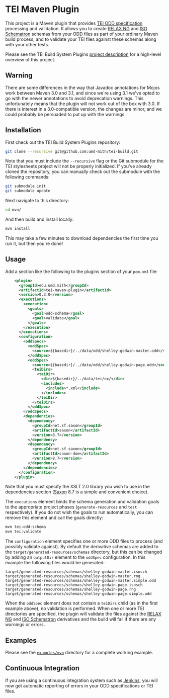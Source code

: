 TEI Maven Plugin
================

This project is a Maven plugin that provides [TEI ODD specification](http://www.tei-c.org/Guidelines/Customization/odds.xml)
processing and validation. It allows you to create [RELAX NG](http://relaxng.org/) and [ISO Schematron](http://www.schematron.com/)
schemas from your ODD files as part of your ordinary Maven build process,
and to validate your TEI files against these schemas along with your other tests.

Please see the TEI Build System Plugins [project description](https://github.com/umd-mith/tei-build)
for a high-level overview of this project.

Warning
-------

There are some differences in the way that Javadoc annotations for Mojos work between Maven 3.0 and 3.1,
and since we're using 3.1 we've opted to go with the newer annotations to avoid deprecation warnings.
This unfortunately means that the plugin will not work out of the box with 3.0. If there is interest in
a 3.0-compatible version, the changes are minor, and we could probably be persuaded to put up with the
warnings.

Installation
------------

First check out the TEI Build System Plugins repository:

``` bash
git clone --recursive git@github.com:umd-mith/tei-build.git
```

Note that you must include the `--recursive` flag or the Git submodule for the TEI
stylesheets project will not be properly initialized. If you've already cloned the
repository, you can manually check out the submodule with the following commands:

``` bash
git submodule init
git submodule update
```

Next navigate to this directory:

``` bash
cd mvn/
```

And then build and install locally:

``` bash
mvn install
```

This may take a few minutes to download dependencies the first time you run it, but then you're done!

Usage
-----

Add a section like the following to the plugins section of your `pom.xml` file:

``` xml
    <plugin>
      <groupId>edu.umd.mith</groupId>
      <artifactId>tei-maven-plugin</artifactId>
      <version>0.3.0</version>
      <executions>
        <execution>
          <goals>
            <goal>odd-schema</goal>
            <goal>validate</goal>
          </goals>
        </execution>
      </executions>
      <configuration>
        <oddSpecs>
          <oddSpec>
            <source>${basedir}/../data/odd/shelley-godwin-master.odd</source>
          </oddSpec>
          <oddSpec>
            <source>${basedir}/../data/odd/shelley-godwin-page.odd</source>
            <teiDirs>
              <teiDir>
                <dir>${basedir}/../data/tei/ox/</dir>
                <includes>
                  <include>*.xml</include>
                </includes>
              </teiDir>
            </teiDirs>
          </oddSpec>
        </oddSpecs>
        <dependencies>
          <dependency>
            <groupId>net.sf.saxon</groupId>
            <artifactId>saxon</artifactId>
            <version>8.7</version>
          </dependency>
          <dependency>
            <groupId>net.sf.saxon</groupId>
            <artifactId>saxon-dom</artifactId>
            <version>8.7</version>
          </dependency>
        </dependencies>
      </configuration>
    </plugin>
```

Note that you must specify the XSLT 2.0 library you wish to use in the dependencies section
([Saxon](http://saxon.sourceforge.net/) 8.7 is a simple and convenient choice).

The `executions` element binds the schema generation and validation goals to
the appropriate project phases (`generate-resources` and `test` respectively).
If you do not wish the goals to run automatically, you can remove this element
and call the goals directly:

``` bash
mvn tei:odd-schema
mvn tei:validate
```

The `configuration` element specifies one or more ODD files to process (and
possibly validate against). By default the derivative schemas are added to the
`target/generated-resources/schemas` directory, but this can be changed by adding
an `outputDir` element to the `oddSpec` configuration. In this example the
following files would be generated:

    target/generated-resources/schemas/shelley-godwin-master.isosch
    target/generated-resources/schemas/shelley-godwin-master.rng
    target/generated-resources/schemas/shelley-godwin-master.simple.odd
    target/generated-resources/schemas/shelley-godwin-page.isosch
    target/generated-resources/schemas/shelley-godwin-page.rng
    target/generated-resources/schemas/shelley-godwin-page.simple.odd

When the `oddSpec` element does not contain a `teiDirs` child (as in the first
example above), no validation is performed. When one or more TEI directories
are specified, the plugin will validate the files against the
[RELAX NG](http://relaxng.org/) and [ISO Schematron](http://www.schematron.com/)
derivatives and the build will fail if there are any warnings or errors.

Examples
--------

Please see the [`examples/mvn`](https://github.com/umd-mith/tei-build/tree/master/examples/mvn)
directory for a complete working example.

Continuous Integration
----------------------

If you are using a continuous integration system such as [Jenkins](http://jenkins-ci.org/),
you will now get automatic reporting of errors in your ODD specifications or TEI files.

